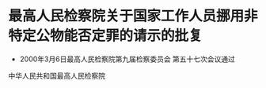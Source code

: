 # 最高人民检察院关于国家工作人员挪用非特定公物能否定罪的请示的批复

- 2000年3月6日最高人民检察院第九届检察委员会
第五十七次会议通过

<!-- INFO END -->

中华人民共和国最高人民检察院
